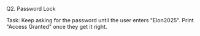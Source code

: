 Q2. Password Lock

Task:
Keep asking for the password until the user enters "Elon2025".
Print "Access Granted" once they get it right.